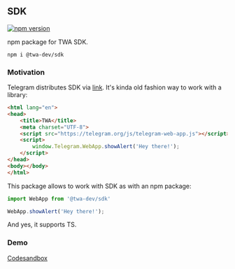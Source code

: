 ## SDK
[![npm version](https://img.shields.io/npm/v/@twa-dev/sdk)](https://www.npmjs.com/package/@twa-dev/sdk)

npm package for TWA SDK.

```
npm i @twa-dev/sdk
```

### Motivation
Telegram distributes SDK via [link](https://core.telegram.org/bots/webapps#initializing-web-apps). It's kinda old fashion way to work with a library:

```html
<html lang="en">
<head>
    <title>TWA</title>
    <meta charset="UTF-8">
    <script src="https://telegram.org/js/telegram-web-app.js"></script>
    <script>
        window.Telegram.WebApp.showAlert('Hey there!');
    </script>
</head>
<body></body>
</html>
```

This package allows to work with SDK as with an npm package:

```js
import WebApp from '@twa-dev/sdk'

WebApp.showAlert('Hey there!');
```

And yes, it supports TS.

### Demo
[Codesandbox](https://codesandbox.io/s/sdk-kj5961)
